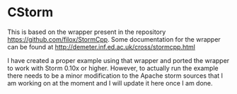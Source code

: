 CStorm
========
This is based on the wrapper present in the repository https://github.com/filox/StormCpp. Some documentation for the wrapper can be found at
http://demeter.inf.ed.ac.uk/cross/stormcpp.html

I have created a proper example using that wrapper and ported the wrapper to work with Storm 0.10x or higher. 
However, to actually run the example there needs to be a minor modification to the Apache storm sources that I am working on at the moment
and I will update it here once I am done. 
